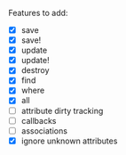Features to add:
- [x] save
- [x] save!
- [x] update
- [x] update!
- [x] destroy
- [x] find
- [x] where
- [x] all
- [ ] attribute dirty tracking
- [ ] callbacks
- [ ] associations
- [x] ignore unknown attributes
